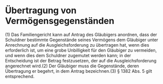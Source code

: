 # Übertragung von Vermögensgegenständen

(1) Das Familiengericht kann auf Antrag des Gläubigers anordnen, dass der Schuldner bestimmte Gegenstände seines Vermögens dem Gläubiger unter Anrechnung auf die Ausgleichsforderung zu übertragen hat, wenn dies erforderlich ist, um eine grobe Unbilligkeit für den Gläubiger zu vermeiden, und wenn dies dem Schuldner zugemutet werden kann; in der Entscheidung ist der Betrag festzusetzen, der auf die Ausgleichsforderung angerechnet wird.(2) Der Gläubiger muss die Gegenstände, deren Übertragung er begehrt, in dem Antrag bezeichnen.(3) § 1382 Abs. 5 gilt entsprechend. 

